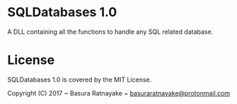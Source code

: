 # SQLDatabases 1.0
A DLL containing all the functions to handle any SQL related database.

# License

SQLDatabases 1.0 is covered by the MIT License.

Copyright (C) 2017 ~ Basura Ratnayake ~ basuraratnayake@protonmail.com

